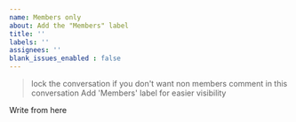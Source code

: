 ```yaml
---
name: Members only
about: Add the "Members" label
title: ''
labels: ''
assignees: ''
blank_issues_enabled : false
---
```


> lock the conversation if you don't want non members comment in this conversation
Add 'Members' label for easier visibility

Write from here
